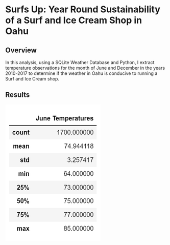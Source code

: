 # Surfs Up: Year Round Sustainability of a Surf and Ice Cream Shop in Oahu

## Overview
In this analysis, using a SQLite Weather Database and Python, I extract temperature observations for the month of June and December in the years 2010-2017 to determine if the weather in Oahu is conducive to running a Surf and Ice Cream shop.

## Results
![Summary Statistics for June Temperatures](Images/june_desc_stat.png) 
